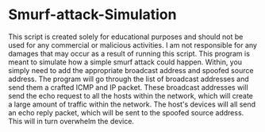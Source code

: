 # Smurf-attack-Simulation
This script is created solely for educational purposes and should not be used for any commercial or malicious activities. I am not responsible for any damages that may occur as a result of running this script.
This program is meant to simulate how a simple smurf attack could happen. Within, you simply need to add the appropriate broadcast address and spoofed source address. The program will go through the list of broadcast addresses and send them a crafted ICMP and IP packet. These broadcast addresses will send the echo request to all the hosts within the network, which will create a large amount of traffic within the network. The host's devices will all send an echo reply packet, which will be sent to the spoofed source address. This will in turn overwhelm the device.
